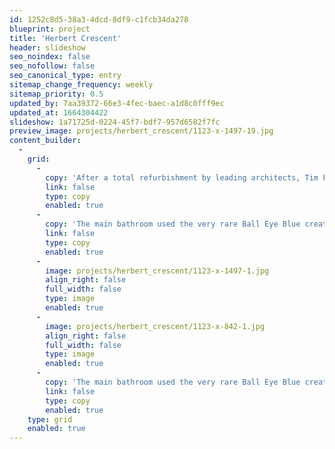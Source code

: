 ```yaml
---
id: 1252c8d5-38a3-4dcd-8df9-c1fcb34da278
blueprint: project
title: 'Herbert Crescent'
header: slideshow
seo_noindex: false
seo_nofollow: false
seo_canonical_type: entry
sitemap_change_frequency: weekly
sitemap_priority: 0.5
updated_by: 7aa39372-66e3-4fec-baec-a1d8c0fff9ec
updated_at: 1664304422
slideshow: 1a71725d-0224-45f7-bdf7-957d6582f7fc
preview_image: projects/herbert_crescent/1123-x-1497-19.jpg
content_builder:
  -
    grid:
      -
        copy: 'After a total refurbishment by leading architects, Tim Flynn architects, this 8-storey town house is arguably one of London’s finest residences. British stone was used throughout the house including each step and rise of the 169 step circular staircase.'
        link: false
        type: copy
        enabled: true
      -
        copy: 'The main bathroom used the very rare Ball Eye Blue creating a sublime and restful space, whilst another had a basin carved from a solid block of Ashburton which was offset by a complementary stone floor and wall panels. The wine cellar incorporated Hopton whilst fireplaces used Mendip. Throughout this impressive house only the world’s very best products and designers were employed; the net result being a house of true splendour.'
        link: false
        type: copy
        enabled: true
      -
        image: projects/herbert_crescent/1123-x-1497-1.jpg
        align_right: false
        full_width: false
        type: image
        enabled: true
      -
        image: projects/herbert_crescent/1123-x-842-1.jpg
        align_right: false
        full_width: false
        type: image
        enabled: true
      -
        copy: 'The main bathroom used the very rare Ball Eye Blue creating a sublime and restful space, whilst another had a basin carved from a solid block of Ashburton which was offset by a complementary stone floor and wall panels. The wine cellar incorporated Hopton whilst fireplaces used Mendip. Throughout this impressive house only the world’s very best products and designers were employed; the net result being a house of true splendour.'
        link: false
        type: copy
        enabled: true
    type: grid
    enabled: true
---
```

